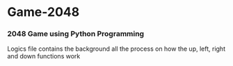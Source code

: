 # Game-2048
<h3>2048 Game using Python Programming</h3>
 Logics file contains the background all the process on how the up, left, right and down functions work
